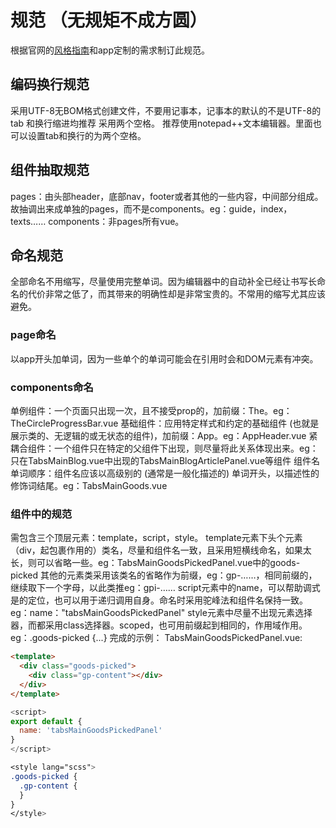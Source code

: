 # 规范 （无规矩不成方圆）
根据官网的[风格指南](https://cn.vuejs.org/v2/style-guide/)和app定制的需求制订此规范。
## 编码换行规范
采用UTF-8无BOM格式创建文件，不要用记事本，记事本的默认的不是UTF-8的
tab 和换行缩进均推荐 采用两个空格。
推荐使用notepad++文本编辑器。里面也可以设置tab和换行的为两个空格。
## 组件抽取规范
pages：由头部header，底部nav，footer或者其他的一些内容，中间部分组成。故抽调出来成单独的pages，而不是components。eg：guide，index，texts……
components：非pages所有vue。
## 命名规范
全部命名不用缩写，尽量使用完整单词。因为编辑器中的自动补全已经让书写长命名的代价非常之低了，而其带来的明确性却是非常宝贵的。不常用的缩写尤其应该避免。
### page命名
以app开头加单词，因为一些单个的单词可能会在引用时会和DOM元素有冲突。
### components命名
单例组件：一个页面只出现一次，且不接受prop的，加前缀：The。eg：TheCircleProgressBar.vue
基础组件：应用特定样式和约定的基础组件 (也就是展示类的、无逻辑的或无状态的组件)，加前缀：App。eg：AppHeader.vue
紧耦合组件：一个组件只在特定的父组件下出现，则尽量将此关系体现出来。eg：只在TabsMainBlog.vue中出现的TabsMainBlogArticlePanel.vue等组件
组件名单词顺序：组件名应该以高级别的 (通常是一般化描述的) 单词开头，以描述性的修饰词结尾。eg：TabsMainGoods.vue
### 组件中的规范
需包含三个顶层元素：template，script，style。
template元素下头个元素（div，起包裹作用的）类名，尽量和组件名一致，且采用短横线命名，如果太长，则可以省略一些。eg：TabsMainGoodsPickedPanel.vue中的goods-picked
其他的元素类采用该类名的省略作为前缀，eg：gp-……，相同前缀的，继续取下一个字母，以此类推eg：gpi-……
script元素中的name，可以帮助调式是的定位，也可以用于递归调用自身。命名时采用驼峰法和组件名保持一致。eg：name："tabsMainGoodsPickedPanel"
style元素中尽量不出现元素选择器，而都采用class选择器。scoped，也可用前缀起到相同的，作用域作用。eg：.goods-picked {...}
完成的示例：
TabsMainGoodsPickedPanel.vue:
``` html
<template>
  <div class="goods-picked">
    <div class="gp-content"></div>
  </div>
</template>
```
``` javascript
<script>
export default {
  name: 'tabsMainGoodsPickedPanel'
}
</script>
```
``` sass
<style lang="scss">
.goods-picked {
  .gp-content {
  }
}
</style>
```
